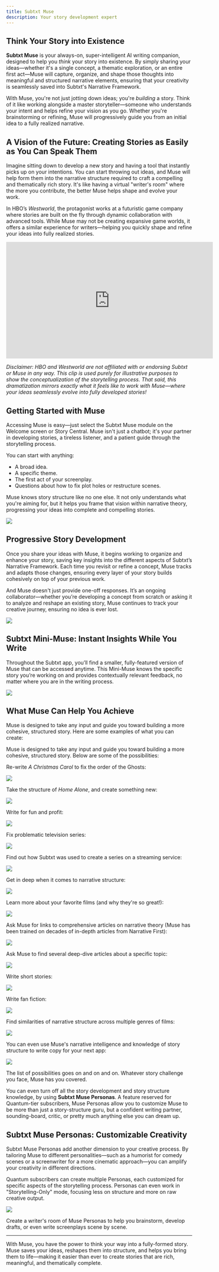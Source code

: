 ```yaml
---
title: Subtxt Muse
description: Your story development expert
---
```


## Think Your Story into Existence

**Subtxt Muse** is your always-on, super-intelligent AI writing companion, designed to help you *think* your story into existence. By simply sharing your ideas—whether it's a single concept, a thematic exploration, or an entire first act—Muse will capture, organize, and shape those thoughts into meaningful and structured narrative elements, ensuring that your creativity is seamlessly saved into Subtxt's Narrative Framework.

With Muse, you're not just jotting down ideas; you're *building* a story. Think of it like working alongside a master storyteller—someone who understands your intent and helps refine your vision as you go. Whether you're brainstorming or refining, Muse will progressively guide you from an initial idea to a fully realized narrative.

## A Vision of the Future: Creating Stories as Easily as You Can Speak Them

Imagine sitting down to develop a new story and having a tool that instantly picks up on your intentions. You can start throwing out ideas, and Muse will help form them into the narrative structure required to craft a compelling and thematically rich story. It's like having a virtual "writer's room" where the more you contribute, the better Muse helps shape and evolve your work.

In HBO’s _Westworld_, the protagonist works at a futuristic game company where stories are built on the fly through dynamic collaboration with advanced tools. While Muse may not be creating expansive game worlds, it offers a similar experience for writers—helping you quickly shape and refine your ideas into fully realized stories.

<iframe width="560" height="315" src="https://www.youtube.com/embed/2xm4feEKDjw?si=UffzQOpni8d_32EN" title="YouTube video player" frameborder="0" allow="accelerometer; autoplay; clipboard-write; encrypted-media; gyroscope; picture-in-picture; web-share" referrerpolicy="strict-origin-when-cross-origin" allowfullscreen></iframe>

_Disclaimer: HBO and Westworld are not affiliated with or endorsing Subtxt or Muse in any way. This clip is used purely for illustrative purposes to show the conceptualization of the storytelling process. That said, this dramatization mirrors exactly what it feels like to work with Muse—where your ideas seamlessly evolve into fully developed stories!_

## Getting Started with Muse

Accessing Muse is easy—just select the Subtxt Muse module on the Welcome screen or Story Central. Muse isn't just a chatbot; it's your partner in developing stories, a tireless listener, and a patient guide through the storytelling process.

You can start with anything:
- A broad idea.
- A specific theme.
- The first act of your screenplay.
- Questions about how to fix plot holes or restructure scenes.

Muse knows story structure like no one else. It not only understands what you're aiming for, but it helps you frame that vision within narrative theory, progressing your ideas into complete and compelling stories.

![](https://res.cloudinary.com/narrative-first/image/upload/v1701987446/articles/subtxt-muse-welcome-screen.png)

## Progressive Story Development

Once you share your ideas with Muse, it begins working to organize and enhance your story, saving key insights into the different aspects of Subtxt’s Narrative Framework. Each time you revisit or refine a concept, Muse tracks and adapts those changes, ensuring every layer of your story builds cohesively on top of your previous work.

And Muse doesn't just provide one-off responses. It’s an ongoing collaborator—whether you’re developing a concept from scratch or asking it to analyze and reshape an existing story, Muse continues to track your creative journey, ensuring no idea is ever lost.

![](https://res.cloudinary.com/narrative-first/image/upload/v1699655635/articles/developing-story-idea-with-muse-01.png)

## Subtxt Mini-Muse: Instant Insights While You Write

Throughout the Subtxt app, you’ll find a smaller, fully-featured version of Muse that can be accessed anytime. This Mini-Muse knows the specific story you’re working on and provides contextually relevant feedback, no matter where you are in the writing process.

![](https://res.cloudinary.com/narrative-first/image/upload/v1701988508/articles/subtxt-mini-muse.png)

## What Muse Can Help You Achieve

Muse is designed to take any input and guide you toward building a more cohesive, structured story. Here are some examples of what you can create:

Muse is designed to take any input and guide you toward building a more cohesive, structured story. Below are some of the possibilities:

Re-write _A Christmas Carol_ to fix the order of the Ghosts:

![](https://res.cloudinary.com/narrative-first/image/upload/v1701988233/articles/subtxt-muse-rewriting-a-christmas-carol.png)

Take the structure of _Home Alone_, and create something new:

![](https://res.cloudinary.com/narrative-first/image/upload/v1704491358/documentation/subtxt-muse-taking-one-story-and-building-another.png)

Write for fun and profit:

![](https://res.cloudinary.com/narrative-first/image/upload/v1699818691/articles/subtxt-muse-million-dollar-advice.png)

Fix problematic television series:

![](https://res.cloudinary.com/narrative-first/image/upload/v1701989432/articles/fixing-problematic-television-series.png)

Find out how Subtxt was used to create a series on a streaming service:

![](https://res.cloudinary.com/narrative-first/image/upload/v1704495218/documentation/subtxt-used-in-making-the-tangled-series-on-disney.png)

Get in deep when it comes to narrative structure:

![](https://res.cloudinary.com/narrative-first/image/upload/v1701989563/articles/learn-more-about-the-obstacle-character.png)

Learn more about your favorite films (and why they're so great!):

![](https://res.cloudinary.com/narrative-first/image/upload/v1701989754/articles/deep-structure-of-a-bronx-tale.png)

Ask Muse for links to comprehensive articles on narrative theory (Muse has been trained on decades of in-depth articles from Narrative First):

![](https://res.cloudinary.com/narrative-first/image/upload/v1708471211/documentation/subtxt-muse-searching-for-articles-01.png)

Ask Muse to find several deep-dive articles about a specific topic:

![](https://res.cloudinary.com/narrative-first/image/upload/v1708471211/documentation/subtxt-muse-searching-for-articles-02.png)

Write short stories:

![](https://res.cloudinary.com/narrative-first/image/upload/v1701989861/articles/write-short-stories-with-muse.png)

Write fan fiction:

![](https://res.cloudinary.com/narrative-first/image/upload/v1701989986/articles/writing-fan-fiction-with-muse.png)

Find similarities of narrative structure across multiple genres of films:

![](https://res.cloudinary.com/narrative-first/image/upload/v1702953264/documentation/subtxt-muse-comparing-narrative-structures.png)

You can even use Muse's narrative intelligence and knowledge of story structure to write copy for your next app:

![](https://res.cloudinary.com/narrative-first/image/upload/v1702104208/documentation/subtxt-muse-advertising-copy.png)

The list of possibilities goes on and on and on. Whatever story challenge you face, Muse has you covered.

You can even turn off all the story development and story structure knowledge, by using **Subtxt Muse Personas**. A feature reserved for Quantum-tier subscribers, Muse Personas allow you to customize Muse to be more than just a story-structure guru, but a confident writing partner, sounding-board, critic, or pretty much anything else you can dream up.

## Subtxt Muse Personas: Customizable Creativity

Subtxt Muse Personas add another dimension to your creative process. By tailoring Muse to different personalities—such as a humorist for comedy scenes or a screenwriter for a more cinematic approach—you can amplify your creativity in different directions.

Quantum subscribers can create multiple Personas, each customized for specific aspects of the storytelling process. Personas can even work in "Storytelling-Only" mode, focusing less on structure and more on raw creative output.

![](https://res.cloudinary.com/narrative-first/image/upload/v1701993738/articles/muse-activating-muse-personas.png)

Create a writer's room of Muse Personas to help you brainstorm, develop drafts, or even write screenplays scene by scene.

---

With Muse, you have the power to think your way into a fully-formed story. Muse saves your ideas, reshapes them into structure, and helps you bring them to life—making it easier than ever to create stories that are rich, meaningful, and thematically complete.